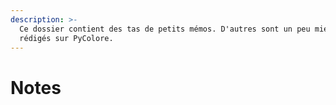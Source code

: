 ```yaml
---
description: >-
  Ce dossier contient des tas de petits mémos. D'autres sont un peu mieux
  rédigés sur PyColore.
---
```


# Notes

